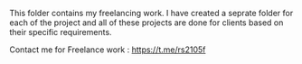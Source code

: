 This folder contains my freelancing work. I have created a seprate folder for each of the project and all of these projects are done for clients based on their specific requirements.   

Contact me for Freelance work : https://t.me/rs2105f
